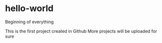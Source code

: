 # hello-world
Beginning of everything

This is the first project created in Github
More projects will be uploaded for sure
